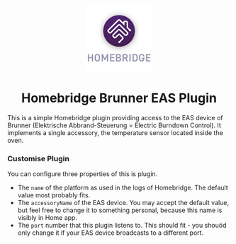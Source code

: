 <p align="center">

<img src="https://github.com/homebridge/branding/raw/latest/logos/homebridge-wordmark-logo-vertical.png" width="150">

</p>

<span align="center">

# Homebridge Brunner EAS Plugin

</span>

This is a simple Homebridge plugin providing access to the EAS device of Brunner (Elektrische Abbrand-Steuerung = Electric Burndown Control). It implements a single accessory, the temperature sensor located inside the oven.


### Customise Plugin

You can configure three properties of this is plugin.
+ The `name` of the platform as used in the logs of Homebridge. The default value most probably fits.
+ The `accessoryName` of the EAS device. You may accept the default value, but feel free to change it to something personal, because this name is visibly in Home app.
+ The `port` number that this plugin listens to. This should fit - you shouöd only change it if your EAS device broadcasts to a different port.